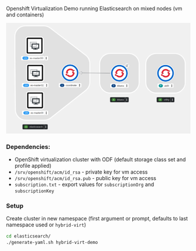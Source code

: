 Openshift Virtualization Demo running Elasticsearch on mixed nodes (vm and containers)

![Elasticsearch Cluster Overview](hybrid-virt-elasticsearch.png)

### Dependencies:
* OpenShift virtualization cluster with ODF (default storage class set and profile applied)
* ```/srv/openshift/acm/id_rsa``` - private key for vm access
* ```/srv/openshift/acm/id_rsa.pub``` - public key for vm access
* ```subscription.txt``` - export values for ```subscriptionOrg``` and ```subscriptionKey```

### Setup
Create cluster in new namespace (first argument or prompt, defaults to last namespace used or ```hybrid-virt```)
```sh
cd elasticsearch/
./generate-yaml.sh hybrid-virt-demo
```
